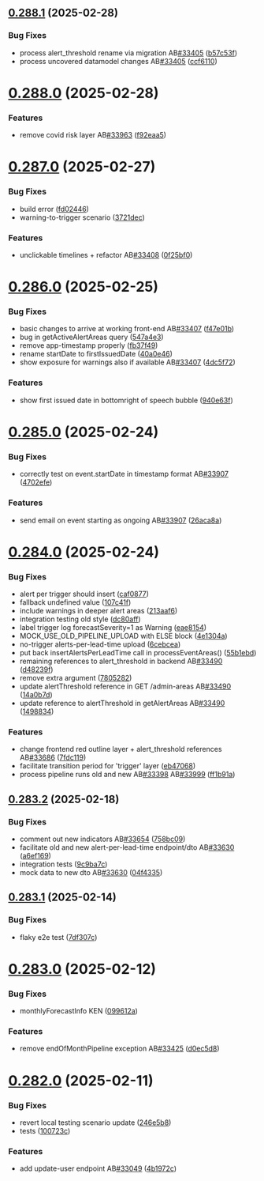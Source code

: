 ## [0.288.1](https://github.com/rodekruis/IBF-system/compare/v0.288.0...v0.288.1) (2025-02-28)


### Bug Fixes

* process alert_threshold rename via migration AB[#33405](https://github.com/rodekruis/IBF-system/issues/33405) ([b57c53f](https://github.com/rodekruis/IBF-system/commit/b57c53fa5682b53a52278883053b5d001a6351c5))
* process uncovered datamodel changes AB[#33405](https://github.com/rodekruis/IBF-system/issues/33405) ([ccf6110](https://github.com/rodekruis/IBF-system/commit/ccf611065bd91d4bd703133bf392d9c2f91b48f3))



# [0.288.0](https://github.com/rodekruis/IBF-system/compare/v0.287.0...v0.288.0) (2025-02-28)


### Features

* remove covid risk layer AB[#33963](https://github.com/rodekruis/IBF-system/issues/33963) ([f92eaa5](https://github.com/rodekruis/IBF-system/commit/f92eaa55ee68520c8a099f44c86e4b1abd67fe05))



# [0.287.0](https://github.com/rodekruis/IBF-system/compare/v0.286.0...v0.287.0) (2025-02-27)


### Bug Fixes

* build error ([fd02446](https://github.com/rodekruis/IBF-system/commit/fd0244617d6b2edb704474dab3786a26abdda65b))
* warning-to-trigger scenario ([3721dec](https://github.com/rodekruis/IBF-system/commit/3721deca4dd6d0b9ff1d0d8c3b8810509de01f4e))


### Features

* unclickable timelines + refactor AB[#33408](https://github.com/rodekruis/IBF-system/issues/33408) ([0f25bf0](https://github.com/rodekruis/IBF-system/commit/0f25bf0a56d89c2f462dba917439785e8db4777f))



# [0.286.0](https://github.com/rodekruis/IBF-system/compare/v0.285.0...v0.286.0) (2025-02-25)


### Bug Fixes

* basic changes to arrive at working front-end AB[#33407](https://github.com/rodekruis/IBF-system/issues/33407) ([f47e01b](https://github.com/rodekruis/IBF-system/commit/f47e01b42ff9fb460948aeafff6549d9ae4bacd6))
* bug in getActiveAlertAreas query ([547a4e3](https://github.com/rodekruis/IBF-system/commit/547a4e3c98d61c2e2d09993e31ffd60d4acf51c5))
* remove app-timestamp properly ([fb37f49](https://github.com/rodekruis/IBF-system/commit/fb37f49099264d7072490e60819b94f988934d86))
* rename startDate to firstIssuedDate ([40a0e46](https://github.com/rodekruis/IBF-system/commit/40a0e46869c9d0942239bd8d96cae60e43081c62))
* show exposure for warnings also if available AB[#33407](https://github.com/rodekruis/IBF-system/issues/33407) ([4dc5f72](https://github.com/rodekruis/IBF-system/commit/4dc5f723b6cd4c3a4ed59935249a609f95af2693))


### Features

* show first issued date in bottomright of speech bubble ([940e63f](https://github.com/rodekruis/IBF-system/commit/940e63f718d7faba24f47c0767538d39dec416ff))



# [0.285.0](https://github.com/rodekruis/IBF-system/compare/v0.284.0...v0.285.0) (2025-02-24)


### Bug Fixes

* correctly test on event.startDate in timestamp format AB[#33907](https://github.com/rodekruis/IBF-system/issues/33907) ([4702efe](https://github.com/rodekruis/IBF-system/commit/4702efe0825692a417ce2eaf300d0d348785752f))


### Features

* send email on event starting as ongoing AB[#33907](https://github.com/rodekruis/IBF-system/issues/33907) ([26aca8a](https://github.com/rodekruis/IBF-system/commit/26aca8ae4a3680f311e240cd844d91c600b7282e))



# [0.284.0](https://github.com/rodekruis/IBF-system/compare/v0.283.2...v0.284.0) (2025-02-24)


### Bug Fixes

* alert per trigger should insert ([caf0877](https://github.com/rodekruis/IBF-system/commit/caf0877ebf75813ae8f27d9e48cf4c32e8c26102))
* fallback undefined value ([107c41f](https://github.com/rodekruis/IBF-system/commit/107c41f8d7fdf132ff0904732c8b4abb310ca794))
* include warnings in deeper alert areas ([213aaf6](https://github.com/rodekruis/IBF-system/commit/213aaf65e94e7cd479eebcd7db26f9ea94989deb))
* integration testing old style ([dc80aff](https://github.com/rodekruis/IBF-system/commit/dc80aff2db8245febed39e004b07d9f9808d0e44))
* label trigger log forecastSeverity=1 as Warning ([eae8154](https://github.com/rodekruis/IBF-system/commit/eae81549114c3446a580d2dbfa5e8201333a5613))
* MOCK_USE_OLD_PIPELINE_UPLOAD with ELSE block ([4e1304a](https://github.com/rodekruis/IBF-system/commit/4e1304a6c6d12228cfdca5d3df418e069186cce6))
* no-trigger alerts-per-lead-time upload ([6cebcea](https://github.com/rodekruis/IBF-system/commit/6cebcea8c3c7f989300c9d36b980ebb4ea787654))
* put back insertAlertsPerLeadTime call in processEventAreas() ([55b1ebd](https://github.com/rodekruis/IBF-system/commit/55b1ebdcab049cd42ba8ebcf1364b919e61c5e77))
* remaining references to alert_threshold in backend AB[#33490](https://github.com/rodekruis/IBF-system/issues/33490) ([d48239f](https://github.com/rodekruis/IBF-system/commit/d48239f526bc5991415f1a7c6325dc320f8215e0))
* remove extra argument ([7805282](https://github.com/rodekruis/IBF-system/commit/78052820cc52b9b022c5410ab935fced1173dcbb))
* update alertThreshold reference in GET /admin-areas AB[#33490](https://github.com/rodekruis/IBF-system/issues/33490) ([14a0b7d](https://github.com/rodekruis/IBF-system/commit/14a0b7dc943537cac13fac43acb6f113b440a7e6))
* update reference to alertThreshold in getAlertAreas AB[#33490](https://github.com/rodekruis/IBF-system/issues/33490) ([1498834](https://github.com/rodekruis/IBF-system/commit/1498834cacef6700d9c9a4015507062a2e5ed78e))


### Features

* change frontend red outline layer + alert_threshold references AB[#33686](https://github.com/rodekruis/IBF-system/issues/33686) ([7fdc119](https://github.com/rodekruis/IBF-system/commit/7fdc119e10c0dea9aed00a1ce9eb69ec513b476d))
* facilitate transition period for 'trigger' layer ([eb47068](https://github.com/rodekruis/IBF-system/commit/eb4706832dca46138a14c36ac88d82d95b362cf9))
* process pipeline runs old and new AB[#33398](https://github.com/rodekruis/IBF-system/issues/33398) AB[#33999](https://github.com/rodekruis/IBF-system/issues/33999) ([ff1b91a](https://github.com/rodekruis/IBF-system/commit/ff1b91aa130e47a4a160fe8a35089bd9fb83c794))



## [0.283.2](https://github.com/rodekruis/IBF-system/compare/v0.283.1...v0.283.2) (2025-02-18)


### Bug Fixes

* comment out new indicators AB[#33654](https://github.com/rodekruis/IBF-system/issues/33654) ([758bc09](https://github.com/rodekruis/IBF-system/commit/758bc0950cccecc71d605b4effac4cb0b3d23266))
* facilitate old and new alert-per-lead-time endpoint/dto AB[#33630](https://github.com/rodekruis/IBF-system/issues/33630) ([a6ef169](https://github.com/rodekruis/IBF-system/commit/a6ef1697950d435dec4f6d7c83644c2dda56a008))
* integration tests ([9c9ba7c](https://github.com/rodekruis/IBF-system/commit/9c9ba7caab16fc49002d1adf076c3f2a9ce00cde))
* mock data to new dto AB[#33630](https://github.com/rodekruis/IBF-system/issues/33630) ([04f4335](https://github.com/rodekruis/IBF-system/commit/04f4335b2d40c15c7aba1886692d6d708d7df851))



## [0.283.1](https://github.com/rodekruis/IBF-system/compare/v0.283.0...v0.283.1) (2025-02-14)


### Bug Fixes

* flaky e2e test ([7df307c](https://github.com/rodekruis/IBF-system/commit/7df307c980aea7d17025069bce5c1f2bf9efd9f3))



# [0.283.0](https://github.com/rodekruis/IBF-system/compare/v0.282.0...v0.283.0) (2025-02-12)


### Bug Fixes

* monthlyForecastInfo KEN ([099612a](https://github.com/rodekruis/IBF-system/commit/099612a6ae99704166283423ee8724da927cd2d5))


### Features

* remove endOfMonthPipeline exception AB[#33425](https://github.com/rodekruis/IBF-system/issues/33425) ([d0ec5d8](https://github.com/rodekruis/IBF-system/commit/d0ec5d87483d6155d15cfa92c0a19bbfb6bc7fd0))



# [0.282.0](https://github.com/rodekruis/IBF-system/compare/v0.281.1...v0.282.0) (2025-02-11)


### Bug Fixes

* revert local testing scenario update ([246e5b8](https://github.com/rodekruis/IBF-system/commit/246e5b8538e52eab73cefcc1972716faeece0d4e))
* tests ([100723c](https://github.com/rodekruis/IBF-system/commit/100723cd3944faddd80a7d24477fb6175287967c))


### Features

* add update-user endpoint AB[#33049](https://github.com/rodekruis/IBF-system/issues/33049) ([4b1972c](https://github.com/rodekruis/IBF-system/commit/4b1972c66e1a3fdcaa88e30635e5a3a24629a997))



